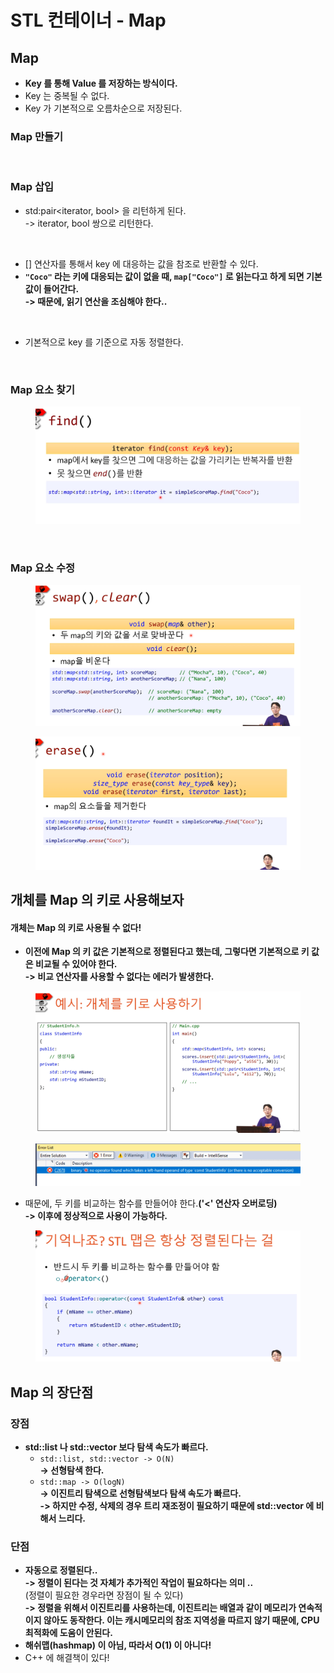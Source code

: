 # STL 컨테이너 - Map

## Map

* **Key 를 통해 Value 를 저장하는 방식이다.**&#x20;
* Key 는 중복될 수 없다.&#x20;
* Key 가 기본적으로 오름차순으로 저장된다.&#x20;

### Map 만들기&#x20;

<figure><img src="../../../.gitbook/assets/스크린샷 2024-04-11 14.11.46.png" alt=""><figcaption></figcaption></figure>

### Map 삽입

* std:pair\<iterator, bool> 을 리턴하게 된다. \
  \-> iterator, bool 쌍으로 리턴한다.&#x20;

<figure><img src="../../../.gitbook/assets/스크린샷 2024-04-11 14.31.37.png" alt=""><figcaption></figcaption></figure>

* \[] 연산자를 통해서 key 에 대응하는 값을 참조로 반환할 수 있다.&#x20;
* **`"Coco"` 라는 키에 대응되는 값이 없을 때, `map["Coco"]` 로 읽는다고 하게 되면 기본값이 들어간다.** \
  **-> 때문에, 읽기 연산을 조심해야 한다..**&#x20;

<figure><img src="../../../.gitbook/assets/스크린샷 2024-04-11 14.33.32.png" alt=""><figcaption></figcaption></figure>

* 기본적으로 key 를 기준으로 자동 정렬한다.&#x20;

<figure><img src="../../../.gitbook/assets/스크린샷 2024-04-11 14.39.02.png" alt=""><figcaption></figcaption></figure>

### Map 요소 찾기

<figure><img src="../../../.gitbook/assets/image (9).png" alt=""><figcaption></figcaption></figure>

<figure><img src="../../../.gitbook/assets/스크린샷 2024-04-11 14.44.08.png" alt=""><figcaption></figcaption></figure>

### Map 요소 수정

<figure><img src="../../../.gitbook/assets/image (1) (1) (1) (1) (1) (1) (1) (1) (1).png" alt=""><figcaption></figcaption></figure>

<figure><img src="../../../.gitbook/assets/image (2) (1) (1) (1) (1) (1) (1).png" alt=""><figcaption></figcaption></figure>

## 개체를 Map 의 키로 사용해보자

#### 개체는 Map 의 키로 사용될 수 없다!

* **이전에 Map 의 키 값은 기본적으로 정렬된다고 했는데, 그렇다면 기본적으로 키 값은 비교될 수 있어야 한다.** \
  **-> 비교 연산자를 사용할 수 없다는 에러가 발생한다.**&#x20;

<figure><img src="../../../.gitbook/assets/image (3) (1) (1) (1) (1).png" alt=""><figcaption></figcaption></figure>

<figure><img src="../../../.gitbook/assets/image (4) (1) (1) (1).png" alt=""><figcaption></figcaption></figure>

* 때문에, 두 키를 비교하는 함수를 만들어야 한다.**('<' 연산자 오버로딩)**\
  **-> 이후에 정상적으로 사용이 가능하다.**

<figure><img src="../../../.gitbook/assets/image (5) (1) (1) (1).png" alt=""><figcaption></figcaption></figure>

## Map 의 장단점&#x20;

### 장점&#x20;

* **std::list 나 std::vector 보다 탐색 속도가 빠르다.**
  * `std::list, std::vector -> O(N)`\
    **-> 선형탐색 한다.**
  * `std::map -> O(logN)`\
    **-> 이진트리 탐색으로 선형탐색보다 탐색 속도가 빠르다.** \
    **-> 하지만 수정, 삭제의 경우 트리 재조정이 필요하기 때문에 std::vector 에 비해서 느리다.**

### 단점&#x20;

* **자동으로 정렬된다..** \
  **-> 정렬이 된다는 것 자체가 추가적인 작업이 필요하다는 의미 ..**\
  (정렬이 필요한 경우라면 장점이 될 수 있다)\
  **-> 정렬을 위해서 이진트리를 사용하는데, 이진트리는 배열과 같이 메모리가 연속적이지 않아도 동작한다. 이는 캐시메모리의 참조 지역성을 따르지 않기 때문에, CPU 최적화에 도움이 안된다.**&#x20;
* **해쉬맵(hashmap) 이 아님, 따라서 O(1) 이 아니다!**
* C++ 에 해결책이 있다!

